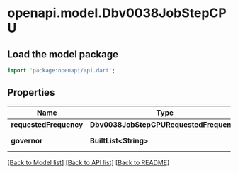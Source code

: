 # openapi.model.Dbv0038JobStepCPU

## Load the model package
```dart
import 'package:openapi/api.dart';
```

## Properties
Name | Type | Description | Notes
------------ | ------------- | ------------- | -------------
**requestedFrequency** | [**Dbv0038JobStepCPURequestedFrequency**](Dbv0038JobStepCPURequestedFrequency.md) |  | [optional] 
**governor** | **BuiltList&lt;String&gt;** | CPU governor | [optional] 

[[Back to Model list]](../README.md#documentation-for-models) [[Back to API list]](../README.md#documentation-for-api-endpoints) [[Back to README]](../README.md)


